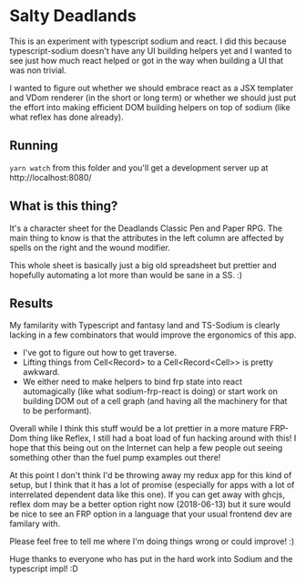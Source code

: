 # Salty Deadlands 

This is an experiment with typescript sodium and react. I did this because 
typescript-sodium doesn't have any UI building helpers yet and I wanted to see
just how much react helped or got in the way when building a UI that was non 
trivial. 

I wanted to figure out whether we should embrace react as a JSX templater and
VDom renderer (in the short or long term) or whether we should just put the 
effort into making efficient DOM building helpers on top of sodium (like what
reflex has done already).

## Running

`yarn watch` from this folder and you'll get a development server up at http://localhost:8080/ 

## What is this thing?

It's a character sheet for the Deadlands Classic Pen and Paper RPG. The main thing to know is
that the attributes in the left column are affected by spells on the right and the wound modifier.

This whole sheet is basically just a big old spreadsheet but prettier and hopefully 
automating a lot more than would be sane in a SS. :)

## Results 

My familarity with Typescript and fantasy land and TS-Sodium is clearly lacking 
in a few combinators that would improve the ergonomics of this app.

  - I've got to figure out how to get traverse.
  - Lifting things from Cell<Record<A>> to a Cell<Record<Cell<A>>> is pretty awkward.
  - We either need to make helpers to bind frp state into react automagically (like what 
    sodium-frp-react is doing) or start work on building DOM out of a cell graph (and 
    having all the machinery for that to be performant).

Overall while I think this stuff would be a lot prettier in a more mature FRP-Dom 
thing like Reflex, I still had a boat load of fun hacking around with this! I hope 
that this being out on the Internet can help a few people out seeing something 
other than the fuel pump examples out there!

At this point I don't think I'd be throwing away my redux app for this kind of 
setup, but I think that it has a lot of promise (especially for apps with a lot
of interrelated dependent data like this one). If you can get away with ghcjs, 
reflex dom may be a better option right now (2018-06-13) but it sure would be 
nice to see an FRP option in a language that your usual frontend dev are 
familary with.

Please feel free to tell me where I'm doing things wrong or could improve! :)

Huge thanks to everyone who has put in the hard work into Sodium and the typescript
impl! :D
